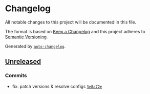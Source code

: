 # Changelog

All notable changes to this project will be documented in this file.

The format is based on [Keep a Changelog](https://keepachangelog.com/en/1.0.0/)
and this project adheres to [Semantic Versioning](https://semver.org/spec/v2.0.0.html).

Generated by [`auto-changelog`](https://github.com/CookPete/auto-changelog).

## [Unreleased](https://github.com/dylarcher/js.helper-utils/compare/v1.1.0...HEAD)

### Commits

- fix: patch versions & resolve configs [`3e8a72e`](https://github.com/dylarcher/js.helper-utils/commit/3e8a72e4153c8c7ee41071eb6e1a946681b43721)
